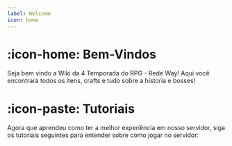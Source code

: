 ```yaml
---
label: Welcome
icon: home
---
```

# :icon-home: Bem-Vindos

Seja bem vindo a Wiki da 4 Temporada do RPG - Rede Way! Aqui você encontrará todos os itens, crafts e tudo sobre a historia e bosses!

# :icon-paste: Tutoriais
Agora que aprendeu como ter a melhor experiência em nosso servidor, siga os tutoriais seguintes para entender sobre como jogar no servidor:
